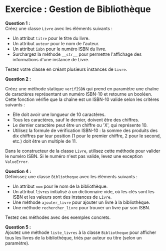 # Exercice : Gestion de Bibliothèque

**Question 1 :**  
Créez une classe `Livre` avec les éléments suivants :

- Un attribut `titre` pour le titre du livre.
- Un attribut `auteur` pour le nom de l'auteur.
- Un attribut `isbn` pour le numéro ISBN du livre.
- Surchargez la méthode `__str__` pour permettre l'affichage des informations d'une instance de Livre.

Testez votre classe en créant plusieurs instances de `Livre`.

**Question 2 :**  

Créez une méthode statique `verifISBN` qui prend en paramètre une chaîne de caractères représentant un numéro ISBN-10 et retourne un booléen. Cette fonction vérifie que la chaîne est un ISBN-10 valide selon les critères suivants :

- Elle doit avoir une longueur de 10 caractères.
- Tous les caractères, sauf le dernier, doivent être des chiffres.
- Le dernier caractère peut être un chiffre ou 'X', qui représente 10.
- Utilisez la formule de vérification ISBN-10 : la somme des produits des dix chiffres par leur position (1 pour le premier chiffre, 2 pour le second, etc.) doit être un multiple de 11.

Dans le constructeur de la classe `Livre`, utilisez cette méthode pour valider le numéro ISBN. Si le numéro n'est pas valide, levez une exception `ValueError`.

**Question 4 :**  
Définissez une classe `Bibliotheque` avec les éléments suivants :

- Un attribut `nom` pour le nom de la bibliothèque.
- Un attribut `livres` initialisé à un dictionnaire vide, où les clés sont les ISBN et les valeurs sont des instances de `Livre`.
- Une méthode `ajouter_livre` pour ajouter un livre à la bibliothèque.
- Une méthode `rechercher_livre` pour trouver un livre par son ISBN.

Testez ces méthodes avec des exemples concrets.

**Question 5 :**  
Ajoutez une méthode `liste_livres` à la classe `Bibliotheque` pour afficher tous les livres de la bibliothèque, triés par auteur ou titre (selon un paramètre).
